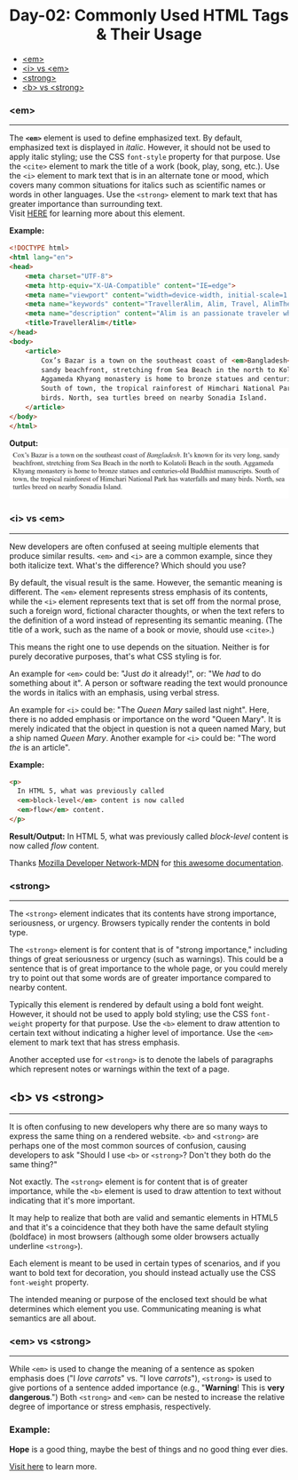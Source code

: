<h1 align="center"> Day-02: Commonly Used HTML Tags & Their Usage </h1>

  - [&lt;em&gt;](#-em)
  - [&lt;i&gt; vs &lt;em&gt;](#-i-vs-em)
  - [&lt;strong&gt;](#-strong)
  - [&lt;b&gt; vs &lt;strong&gt;](#-b-vs-strong)
  
  

### &lt;em&gt;
---
The **`<em>`** element is used to define emphasized text. By default, emphasized text is displayed in *italic*.   However, it should not be used to apply italic styling; use the CSS `font-style` property for that purpose. Use the `<cite>` element to mark the title of a work (book, play, song, etc.). Use the `<i>` element to mark text that is in an alternate tone or mood, which covers many common situations for italics such as scientific names or words in other languages. Use the `<strong>` element to mark text that has greater importance than surrounding text.<br>
Visit [HERE](https://developer.mozilla.org/en-US/docs/Web/HTML/Element/em) for learning more about this element.

**Example:**
```html
<!DOCTYPE html>
<html lang="en">
<head>
    <meta charset="UTF-8">
    <meta http-equiv="X-UA-Compatible" content="IE=edge">
    <meta name="viewport" content="width=device-width, initial-scale=1.0">
    <meta name="keywords" content="TravellerAlim, Alim, Travel, AlimTheTraveller">
    <meta name="description" content="Alim is an passionate traveler who travels around the world and loves to make adventures">
    <title>TravellerAlim</title>
</head>
<body>
    <article>
        Cox’s Bazar is a town on the southeast coast of <em>Bangladesh</em>. It’s known for its very long, 
        sandy beachfront, stretching from Sea Beach in the north to Kolatoli Beach in the south. 
        Aggameda Khyang monastery is home to bronze statues and centuries-old Buddhist manuscripts. 
        South of town, the tropical rainforest of Himchari National Park has waterfalls and many 
        birds. North, sea turtles breed on nearby Sonadia Island.
    </article>
</body>
</html>
```
**Output:**
![Em Element Example](em1.png)


### &lt;i&gt; vs &lt;em&gt;
---
New developers are often confused at seeing multiple elements that produce similar results. `<em>` and `<i>` are a common example, since they both italicize text. What's the difference? Which should you use?

By default, the visual result is the same. However, the semantic meaning is different. The `<em>` element represents stress emphasis of its contents, while the `<i>` element represents text that is set off from the normal prose, such a foreign word, fictional character thoughts, or when the text refers to the definition of a word instead of representing its semantic meaning. (The title of a work, such as the name of a book or movie, should use `<cite>`.)

This means the right one to use depends on the situation. Neither is for purely decorative purposes, that's what CSS styling is for.

An example for `<em>` could be: "Just *do* it already!", or: "We *had* to do something about it". A person or software reading the text would pronounce the words in italics with an emphasis, using verbal stress.

An example for `<i>` could be: "The *Queen Mary* sailed last night". Here, there is no added emphasis or importance on the word "Queen Mary". It is merely indicated that the object in question is not a queen named Mary, but a ship named *Queen Mary*. Another example for `<i>` could be: "The word *the* is an article".

**Example:**
```html
<p>
  In HTML 5, what was previously called
  <em>block-level</em> content is now called
  <em>flow</em> content.
</p>
```

**Result/Output:**
In HTML 5, what was previously called *block-level* content is now called *flow* content.

Thanks [Mozilla Developer Network-MDN](https://developer.mozilla.org/en-US/docs/MDN/About) for [this awesome documentation](https://developer.mozilla.org/en-US/docs/Web/HTML/Element/em).
### &lt;strong&gt;
---
The `<strong>` element indicates that its contents have strong importance, seriousness, or urgency. Browsers typically render the contents in bold type.

The `<strong>` element is for content that is of "strong importance," including things of great seriousness or urgency (such as warnings). This could be a sentence that is of great importance to the whole page, or you could merely try to point out that some words are of greater importance compared to nearby content.

Typically this element is rendered by default using a bold font weight. However, it should not be used to apply bold styling; use the CSS `font-weight` property for that purpose. Use the `<b>` element to draw attention to certain text without indicating a higher level of importance. Use the `<em>` element to mark text that has stress emphasis.

Another accepted use for `<strong>` is to denote the labels of paragraphs which represent notes or warnings within the text of a page.

## &lt;b&gt; vs &lt;strong&gt;
---
It is often confusing to new developers why there are so many ways to express the same thing on a rendered website. `<b>` and `<strong>` are perhaps one of the most common sources of confusion, causing developers to ask "Should I use `<b>` or `<strong>`? Don't they both do the same thing?"

Not exactly. The `<strong>` element is for content that is of greater importance, while the `<b>` element is used to draw attention to text without indicating that it's more important.

It may help to realize that both are valid and semantic elements in HTML5 and that it's a coincidence that they both have the same default styling (boldface) in most browsers (although some older browsers actually underline `<strong>`).

 Each element is meant to be used in certain types of scenarios, and if you want to bold text for decoration, you should instead actually use the CSS `font-weight` property.

 The intended meaning or purpose of the enclosed text should be what determines which element you use. Communicating meaning is what semantics are all about.

 ### &lt;em&gt; vs &lt;strong&gt;
 ---
 While `<em>` is used to change the meaning of a sentence as spoken emphasis does ("I *love carrots*" vs. "I love *carrots*"), `<strong>` is used to give portions of a sentence added importance (e.g., "**Warning**! This is **very dangerous**.") Both `<strong>` and `<em>` can be nested to increase the relative degree of importance or stress emphasis, respectively.

 ### Example:
 **Hope** is a good thing, maybe the best of things and no good thing ever dies. 


[Visit here](https://developer.mozilla.org/en-US/docs/Web/HTML/Element/strong) to learn more.

